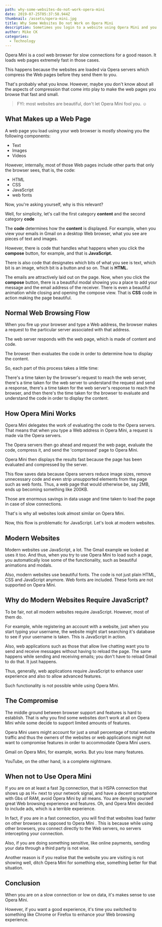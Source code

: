 ```yaml
---
path: why-some-websites-do-not-work-opera-mini
date: 2019-07-25T05:37:58.944Z
thumbnail: /assets/opera-mini.jpg
title: Why Some Websites Do not Work on Opera Mini
description: Sometimes you login to a website using Opera Mini and you are happy. Other times it just does not work. Here is why.
author: Mike CK
categories:
  - Technology
---
```


Opera Mini is a cool web browser for slow connections for a good reason. It loads web pages extremely fast in those cases.

This happens because the websites are loaded via Opera servers which compress the Web pages before they send them to you.

That's probably what you know. However, maybe you don't know about all the aspects of compression that come into play to make the web pages you browse that fast and small.

> FYI: most websites are beautiful, don't let Opera Mini fool you. ☺

## What Makes up a Web Page

A web page you load using your web browser is mostly showing you the following components:

- Text
- Images
- Videos

However, internally, most of those Web pages include other parts that only the browser sees, that is, the code:

- HTML
- CSS
- JavaScript
- web fonts

Now, you're asking yourself, why is this relevant?

Well, for simplicity, let's call the first category **content** and the second category **code**

The **code** determines how the **content** is displayed. For example, when you view your emails in Gmail on a desktop Web browser, what you see are pieces of text and images.

However, there is code that handles what happens when you click the **compose** button, for example, and that is **JavaScript.**

There is also code that designates which bits of what you see is text, which bit is an image, which bit is a button and so on. That is **HTML.**

The emails are attractively laid out on the page. Now, when you click the **compose** button, there is a beautiful modal showing you a place to add your message and the email address of the receiver. There is even a beautiful animation while closing and opening the compose view. That is **CSS** code in action making the page beautiful.

## Normal Web Browsing Flow

When you fire up your browser and type a Web address, the browser makes a request to the particular server associated with that address.

The web server responds with the web page, which is made of content and code.

The browser then evaluates the code in order to determine how to display the content.

So, each part of this process takes a little time:

There's a time taken by the browser's request to reach the web server, there's a time taken for the web server to understand the request and send a response, there's a time taken for the web server's response to reach the browser, and then there's the time taken for the browser to evaluate and understand the code in order to display the content.

## How Opera Mini Works

Opera Mini delegates the work of evaluating the code to the Opera servers. That means that when you type a Web address in Opera Mini, a request is made via the Opera servers.

The Opera servers then go ahead and request the web page, evaluate the code, compress it, and send the 'compressed' page to Opera Mini.

Opera Mini then displays the results fast because the page has been evaluated and compressed by the server.

This flow saves data because Opera servers reduce image sizes, remove unnecessary code and even strip unsupported elements from the page such as web fonts. Thus, a web page that would otherwise be, say 2MB, ends up becoming something like 200KB.

Those are enormous savings in data usage and time taken to load the page in case of slow connections.

That's is why all websites look almost similar on Opera Mini.

Now, this flow is problematic for JavaScript. Let's look at modern websites.

## Modern Websites

Modern websites use JavaScript, a lot. The Gmail example we looked at uses it too. And thus, when you try to use Opera Mini to load such a page, you automatically lose some of the functionality, such as beautiful animations and modals.

Also, modern websites use beautiful fonts. The code is not just plain HTML, CSS and JavaScript anymore. Web fonts are included. These fonts are not supported on Opera Mini.

## Why do Modern Websites Require JavaScript?

To be fair, not all modern websites require JavaScript. However, most of them do.

For example, while registering an account with a website, just when you start typing your username, the website might start searching it's database to see if your username is taken. This is JavaScript in action.

Also, web applications such as those that allow live chatting want you to send and receive messages without having to reload the page. The same happens while sending and receiving emails; you don't have to reload Gmail to do that. It just happens.

Thus, generally, web applications require JavaScript to enhance user experience and also to allow advanced features.

Such functionality is not possible while using Opera Mini.

## The Compromise

The middle ground between browser support and features is hard to establish. That is why you find some websites don't work at all on Opera Mini while some decide to support limited amounts of features.

Opera Mini users might account for just a small percentage of total website traffic and thus the owners of the websites or web applications might not want to compromise features in order to accommodate Opera Mini users.

Gmail on Opera Mini, for example, works. But you lose many features.

YouTube, on the other hand, is a complete nightmare.

## When not to Use Opera Mini

If you are on at least a fast 3g connection, that is HSPA connection that shows up as H+ next to your network signal, and have a decent smartphone with Gbs of RAM, avoid Opera Mini by all means. You are denying yourself great Web browsing experience and features. Oh, and Opera Mini decided to include ads, which is a terrible experience.

In fact, if you are in a fast connection, you will find that websites load faster on other browsers as opposed to Opera Mini . This is because while using other browsers, you connect directly to the Web servers, no servers intercepting your connection.

Also, if you are doing something sensitive, like online payments, sending your data through a third party is not wise.

Another reason is if you realise that the website you are visiting is not showing well, ditch Opera Mini for something else, something better for that situation.

## Conclusion

When you are on a slow connection or low on data, it's makes sense to use Opera Mini.

However, if you want a good experience, it's time you switched to something like Chrome or Firefox to enhance your Web browsing experience.
